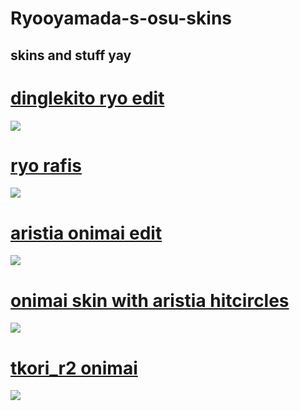 # Ryooyamada-s-osu-skins 


skins and stuff yay
-------------------------------------------------
# [dinglekito ryo edit](https://cdn.discordapp.com/attachments/1029939474840436790/1236897518273433600/-_dingleryo.osk?ex=6648d754&is=664785d4&hm=5af53c870880700f6374b93a061ff161f49492bfff81996a607dd9be2f4fda0d&) 
![](https://drive.google.com/file/d/1dkMiwRcvBAUFG3B4xiMTG9A52QIYmt9W/view?usp=sharing)

# [ryo rafis](https://cdn.discordapp.com/attachments/1029939474840436790/1236897518667694201/-_ryo_rafis.osk?ex=6648d754&is=664785d4&hm=3415476bc6d1133648bb511e7ed143672e8de326e760214f9394bfd796cf2943&) 
![](https://drive.google.com/file/d/1OiUObiK6U3Cb95IrU9fwVUnTOKiu9ZYy/view?usp=sharing)

# [aristia onimai edit](https://cdn.discordapp.com/attachments/1029939474840436790/1236393067775397900/-_aristia_onimai_edit.osk?ex=6648fbc6&is=6647aa46&hm=48a1e0a6867d235c3bcd64e6b91496ff1cd2e76a98926183f1b5c4680a726dde&) 
![](https://drive.google.com/file/d/1ftQtAlj_MpbdQi-UjlbXMHS3nELtfeEz/view?usp=sharing)

# [onimai skin with aristia hitcircles](https://cdn.discordapp.com/attachments/1029939474840436790/1236393068446482432/mahiro_varv.osk?ex=6648fbc6&is=6647aa46&hm=0046bdf5ec7585edfabba1e7a6400614134c30e569baeea71473cd0baf8e8f35&) 
![](https://drive.google.com/file/d/1ZGdlIBvThtTtGY-_s7boTmIlf9ehFacF/view?usp=sharing)

# [tkori_r2 onimai](https://cdn.discordapp.com/attachments/1029939474840436790/1236393068119195709/-_tkori_onimai_edit.osk?ex=6648fbc6&is=6647aa46&hm=3fc49966333e1b426a087603656e0534107aea9cbef3c4899de1b6a20f832f2f&) 
![](https://drive.google.com/file/d/1G2VqtT1nfm3eW1uYuzBPcbwv8gSt9uTw/view?usp=sharing)
